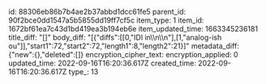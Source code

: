 id: 88306eb86b7b4ae2b37abbd1dcc61fe5
parent_id: 90f2bce0dd1547a5b5855dd19ff7cf5c
item_type: 1
item_id: 1672bf61ea7c43d1bd419ea3b194eb6e
item_updated_time: 1663345236181
title_diff: "[]"
body_diff: "[{\"diffs\":[[0,\"IDI in\\\n\\\n\"],[1,\"analog-ish ou\"]],\"start1\":72,\"start2\":72,\"length1\":8,\"length2\":21}]"
metadata_diff: {"new":{},"deleted":[]}
encryption_cipher_text: 
encryption_applied: 0
updated_time: 2022-09-16T16:20:36.617Z
created_time: 2022-09-16T16:20:36.617Z
type_: 13